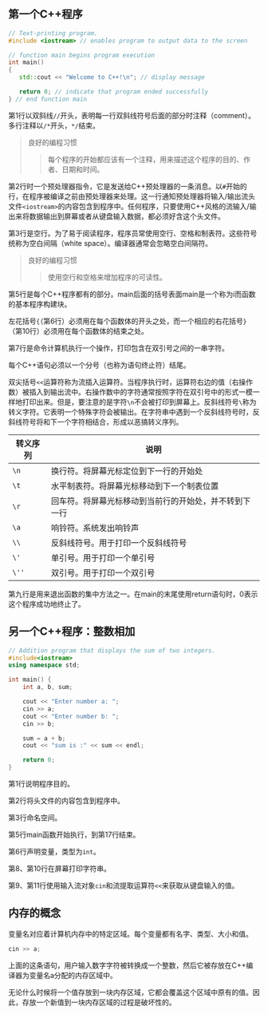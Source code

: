 ## 第一个C++程序

```c++
// Text-printing program.
#include <iostream> // enables program to output data to the screen

// function main begins program execution
int main() 
{
   std::cout << "Welcome to C++!\n"; // display message

   return 0; // indicate that program ended successfully
} // end function main
```

第1行以双斜线`//`开头，表明每一行双斜线符号后面的部分时注释（comment）。多行注释以`/*`开头，`*/`结束。

> 良好的编程习惯
>
> > 每个程序的开始都应该有一个注释，用来描述这个程序的目的、作者、日期和时间。

第2行时一个预处理器指令，它是发送给C++预处理器的一条消息。以`#`开始的行，在程序被编译之前由预处理器来处理。这一行通知预处理器将输入/输出流头文件`<iostream>`的内容包含到程序中。任何程序，只要使用C++风格的流输入/输出来将数据输出到屏幕或者从键盘输入数据，都必须好含这个头文件。

第3行是空行。为了易于阅读程序，程序员常使用空行、空格和制表符。这些符号统称为空白间隔（white space）。编译器通常会忽略空白间隔符。

> 良好的编程习惯
>
> > 使用空行和空格来增加程序的可读性。

第5行是每个C++程序都有的部分。main后面的括号表面main是一个称为i而函数的基本程序构建块。

左花括号`{`（第6行）必须用在每个函数体的开头之处，而一个相应的右花括号`}`（第10行）必须用在每个函数体的结束之处。

第7行是命令计算机执行一个操作，打印包含在双引号之间的一串字符。

每个C++语句必须以一个分号（也称为语句终止符）结尾。

双尖括号`<<`运算符称为流插入运算符。当程序执行时，运算符右边的值（右操作数）被插入到输出流中。右操作数中的字符通常按照字符在双引号中的形式一模一样地打印出来。但是，要注意的是字符`\n`不会被打印到屏幕上。反斜线符号`\`称为转义字符。它表明一个特殊字符会被输出。在字符串中遇到一个反斜线符号时，反斜线符号将和下一个字符相结合，形成以恶搞转义序列。

| 转义序列 | 说明                                                   |
| -------- | ------------------------------------------------------ |
| `\n`     | 换行符。将屏幕光标定位到下一行的开始处                 |
| `\t`     | 水平制表符。将屏幕光标移动到下一个制表位置             |
| `\r`     | 回车符。将屏幕光标移动到当前行的开始处，并不转到下一行 |
| `\a`     | 响铃符。系统发出响铃声                                 |
| `\\`     | 反斜线符号。用于打印一个反斜线符号                     |
| `\'`     | 单引号。用于打印一个单引号                             |
| `\''`    | 双引号。用于打印一个双引号                             |

第九行是用来退出函数的集中方法之一。在main的末尾使用return语句时，0表示这个程序成功地终止了。



## 另一个C++程序：整数相加

```c++
// Addition program that displays the sum of two integers.
#include<iostream>
using namespace std;

int main() {
	int a, b, sum;

	cout << "Enter number a: ";
	cin >> a;
	cout << "Enter number b: ";
	cin >> b;

	sum = a + b;
	cout << "sum is :" << sum << endl;

	return 0;
}
```

第1行说明程序目的。

第2行将头文件的内容包含到程序中。

第3行命名空间。

第5行main函数开始执行，到第17行结束。

第6行声明变量，类型为`int`。

第8、第10行在屏幕打印字符串。

第9、第11行使用输入流对象`cin`和流提取运算符`<<`来获取从键盘输入的值。



## 内存的概念

变量名对应着计算机内存中的特定区域。每个变量都有名字、类型、大小和值。

```c++
cin >> a;
```

上面的这条语句，用户输入数字字符被转换成一个整数，然后它被存放在C++编译器为变量名a分配的内存区域中。

无论什么时候将一个值存放到一块内存区域，它都会覆盖这个区域中原有的值。因此，存放一个新值到一块内存区域的过程是破坏性的。













